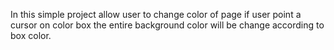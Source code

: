 In this simple project allow user to change color of page 
if user point a cursor on color box the entire  background color will be change according to box color.

